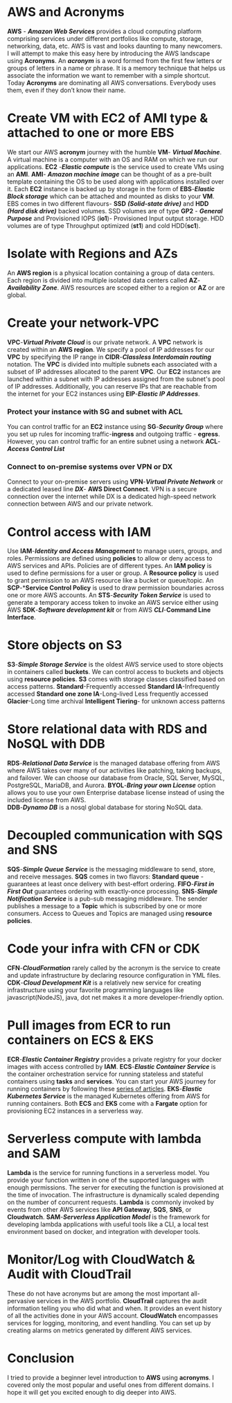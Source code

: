 



# AWS and Acronyms
**AWS** - ***Amazon Web Services*** provides a cloud computing platform comprising services under different portfolios like compute, storage, networking, data, etc. AWS is vast and looks daunting to many newcomers. I will attempt to make this easy here by introducing the AWS landscape using **Acronyms**.
An ***acronym*** is a word formed from the first few letters or groups of letters in a name or phrase. It is a memory technique that helps us associate the information we want to remember with a simple shortcut.
Today **Acronyms** are dominating all AWS conversations. Everybody uses them, even if they don’t know their name. 

# Create VM with EC2 of AMI type & attached to one or more EBS
We start our AWS **acronym** journey with the humble **VM**- ***Virtual Machine***. A virtual machine is a computer with an OS and RAM on which we run our applications. 
**EC2** -***Elastic compute*** is the service used to create VMs using an **AMI**. **AMI**- ***Amazon machine image*** can be thought of as a pre-built template containing the OS to be used along with applications installed over it. 
Each **EC2** instance is backed up by storage in the form of **EBS**-***Elastic Block storage*** which can be attached and mounted as disks to your **VM**. 
EBS comes in two different flavours- **SSD** ***(Solid-state drive)*** and **HDD** ***(Hard disk drive)*** backed volumes. SSD volumes are of type **GP2** - ***General Purpose*** and Provisioned IOPS (**io1**)- Provisioned Input output storage. HDD volumes are of type Throughput optimized (**st1**) and cold HDD(**sc1**).

# Isolate with Regions and AZs
An **AWS region** is a physical location containing a group of data centers. Each region is divided into multiple isolated data centers called **AZ**-***Availability Zone***. AWS resources are scoped either to a region or **AZ** or are global.

# Create your network-VPC
**VPC**-***Virtual Private Cloud*** is our private network. A **VPC** network is created within an **AWS region**. We specify a pool of IP addresses for our **VPC** by specifying the IP range in  **CIDR**-***Classless Interdomain routing*** notation. 
The **VPC** is divided into multiple subnets each associated with a subset of IP addresses allocated to the parent **VPC**. Our **EC2** instances are launched within a subnet with IP addresses assigned from the subnet's pool of IP addresses. 
Additionally, you can reserve IPs that are reachable from the internet for your EC2 instances using **EIP**-***Elastic IP Addresses***. 

### Protect your instance with SG and subnet with ACL
You can control traffic for an **EC2** instance using **SG**-***Security Group*** where you set up rules for incoming traffic-**ingress** and outgoing traffic - **egress**.
However, you can control traffic for an entire subnet using a network **ACL**-***Access Control List***

### Connect to on-premise systems over VPN or DX
Connect to your on-premise servers using **VPN**-***Virtual Private Network*** or a dedicated leased line ***DX***- **AWS Direct Connect**. VPN is a secure connection over the internet while DX is a dedicated high-speed network connection between AWS and our private network.
 
# Control access with IAM
Use **IAM**-***Identity and Access Management***  to manage users, groups, and roles. Permissions are defined using **policies** to allow or deny access to AWS services and APIs. 
Policies are of different types. An **IAM policy** is used to define permissions for a user or group. A **Resource policy** is used to grant permission to an AWS resource like a bucket or queue/topic. An **SCP**-***Service Control Policy** is used to draw permission boundaries across one or more AWS accounts. 
An **STS**-***Security Token Service*** is used to generate a temporary access token to invoke an AWS service either using AWS **SDK**-***Software development kit*** or from AWS ***CLI***-**Command Line Interface**.
 
# Store objects on S3
**S3**-***Simple Storage Service*** is the oldest AWS service used to store objects in containers called **buckets**. We can control access to buckets and objects using **resource policies**.
**S3** comes with storage classes classified based on access patterns. 
**Standard**-Frequently accessed
**Standard IA**-Infrequently accessed
**Standard one zone IA**-Long-lived Less frequently accessed
**Glacier**-Long time archival
**Intelligent Tiering**- for unknown access patterns

# Store relational data with RDS and NoSQL with DDB
**RDS**-***Relational Data Service*** is the managed database offering from AWS where AWS takes over many of our activities like patching, taking backups, and failover. 
We can choose our database from Oracle, SQL Server, MySQL, PostgreSQL, MariaDB, and Aurora. 
**BYOL**-***Bring your own License*** option allows you to use your own Enterprise database license instead of using the included license from AWS.  
**DDB**-***Dynamo DB*** is a nosql global database for storing NoSQL data.

# Decoupled communication with SQS and SNS
**SQS**-***Simple Queue Service*** is the messaging middleware to send, store, and receive messages.  **SQS** comes in two flavors: **Standard queue** - guarantees at least once delivery with best-effort ordering.
**FIFO**-***First in First Out*** guarantees ordering with exactly-once processing.
**SNS**-***Simple Notification Service*** is a pub-sub messaging middleware. The sender publishes a message to a **Topic** which is subscribed by one or more consumers.
Access to Queues and Topics are managed using **resource policies**.

# Code your infra with CFN or CDK
**CFN**-***CloudFormation*** rarely called by the acronym is the service to create and update infrastructure by declaring resource configuration in YML files. **CDK**-***Cloud Development Kit*** is a relatively new service for creating infrastructure using your favorite programming languages like javascript(NodeJS), java, dot net makes it a more developer-friendly option.

# Pull images from ECR to run containers on ECS & EKS
**ECR**-***Elastic Container Registry*** provides a private registry for your docker images with access controlled by **IAM**.
**ECS**-***Elastic Container Service*** is the container orchestration service for running stateless and stateful containers using **tasks** and **services**.  You can start your AWS journey for running containers by following these [series of articles](https://reflectoring.io/aws-deploy-docker-image-via-web-console/).
**EKS**-***Elastic Kubernetes Service*** is the managed Kubernetes offering from AWS for running containers.
Both **ECS** and **EKS** come with a **Fargate** option for provisioning EC2 instances in a serverless way.

# Serverless compute with lambda and SAM
**Lambda** is the service for running functions in a serverless model. You provide your function written in one of the supported languages with enough permissions. 
The server for executing the function is provisioned at the time of invocation. The infrastructure is dynamically scaled depending on the number of concurrent requests. 
**Lambda** is commonly invoked by events from other AWS services like **API Gateway**, **SQS**, **SNS**, or **Cloudwatch**.
**SAM**-***Serverless Application Model*** is the framework for developing lambda applications with useful tools like a CLI, a local test environment based on docker, and integration with developer tools. 
 
# Monitor/Log with CloudWatch & Audit with CloudTrail
These do not have acronyms but are among the most important all-pervasive services in the AWS portfolio.
**CloudTrail** captures the audit information telling you who did what and when. It provides an event history of all the activities done in your AWS account.
**CloudWatch** encompasses services for logging, monitoring, and event handling. You can set up by creating alarms on metrics generated by different AWS services.
 
 # Conclusion
 I tried to provide a beginner level introduction to **AWS** using **acronyms**. I covered only the most popular and useful ones from different domains. I hope it will get you excited enough to dig deeper into AWS. 
<!--stackedit_data:
eyJoaXN0b3J5IjpbLTYxOTQwNTcyNywxNDgwNTE2OTA0LC0xOD
Q2ODY4MDk2LC0yNDMzOTU5MDIsMTAwMjk1MTMxMyw4MjAxNjcx
ODMsNTQ5MzI5NzY2LC02OTM3MDg0MTEsMTg2NTUxNjA2MF19
-->